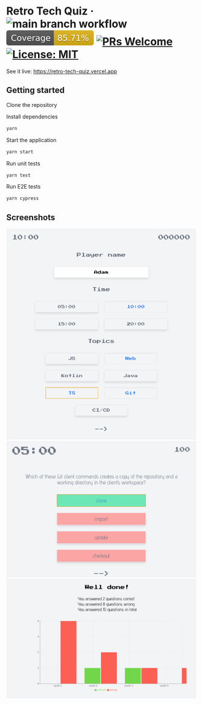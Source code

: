 # Retro Tech Quiz · ![main branch workflow](https://github.com/frnkst/retro-tech-quiz/actions/workflows/main.yml/badge.svg) ![code coverage](./coverage/badge.svg) [![PRs Welcome](https://img.shields.io/badge/PRs-welcome-brightgreen.svg?style=flat-square)](http://makeapullrequest.com) [![License: MIT](https://img.shields.io/badge/License-MIT-green.svg)](https://opensource.org/licenses/MIT)

See it live: https://retro-tech-quiz.vercel.app

## Getting started

Clone the repository

Install dependencies

```sh
yarn
```

Start the application

```sh
yarn start
```

Run unit tests

```sh
yarn test
```

Run E2E tests

```sh
yarn cypress
```

## Screenshots

![Screenshot of start screen](cypress/screenshots/screenshots.spec.ts/main_page.png?raw=true 'Start screen')
![Screenshot of quiz screen](cypress/screenshots/screenshots.spec.ts/quiz_page.png?raw=true 'Quiz screen')
![Screenshot of result screen](cypress/screenshots/screenshots.spec.ts/result_page.png?raw=true 'Result screen')
